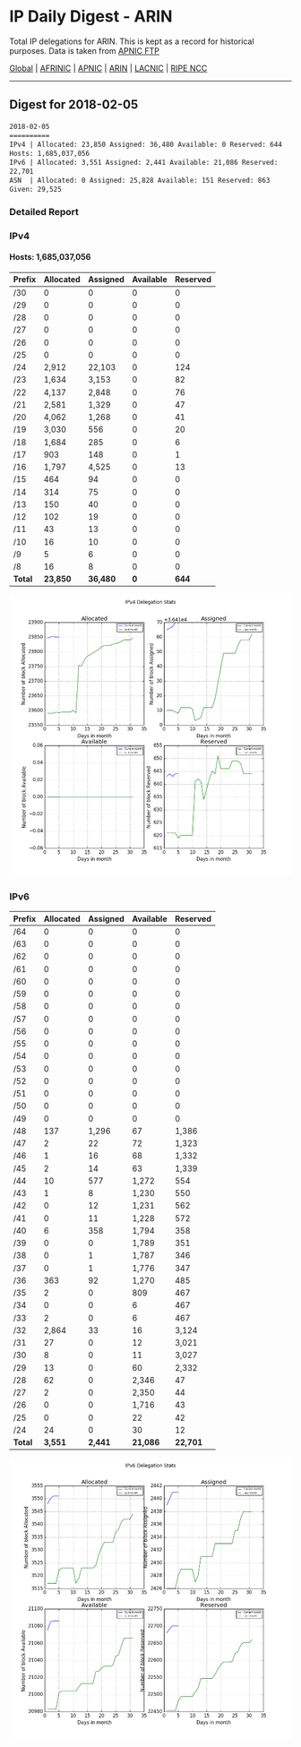 # IP Daily Digest - ARIN 

Total IP delegations for ARIN. This is kept as a record for historical purposes. Data is taken from [APNIC FTP](https://ftp.apnic.net/)

[Global](https://github.com/csmets/IP-Daily-Digest) | [AFRINIC](https://github.com/csmets/IP-Daily-Digest/tree/master/archives/AFRINIC) | [APNIC](https://github.com/csmets/IP-Daily-Digest/tree/master/archives/APNIC) | [ARIN](https://github.com/csmets/IP-Daily-Digest/tree/master/archives/ARIN) | [LACNIC](https://github.com/csmets/IP-Daily-Digest/tree/master/archives/LACNIC) | [RIPE NCC](https://github.com/csmets/IP-Daily-Digest/tree/master/archives/RIPE_NCC)

---

## Digest for 2018-02-05
```
2018-02-05
==========
IPv4 | Allocated: 23,850 Assigned: 36,480 Available: 0 Reserved: 644 Hosts: 1,685,037,056
IPv6 | Allocated: 3,551 Assigned: 2,441 Available: 21,086 Reserved: 22,701
ASN  | Allocated: 0 Assigned: 25,828 Available: 151 Reserved: 863 Given: 29,525
```

### Detailed Report

### IPv4

#### Hosts: **1,685,037,056**

| Prefix | Allocated | Assigned | Available | Reserved |
| ----- | ----- | ----- | ----- | ----- |
| /30 | 0 | 0 | 0 | 0 |
| /29 | 0 | 0 | 0 | 0 |
| /28 | 0 | 0 | 0 | 0 |
| /27 | 0 | 0 | 0 | 0 |
| /26 | 0 | 0 | 0 | 0 |
| /25 | 0 | 0 | 0 | 0 |
| /24 | 2,912 | 22,103 | 0 | 124 |
| /23 | 1,634 | 3,153 | 0 | 82 |
| /22 | 4,137 | 2,848 | 0 | 76 |
| /21 | 2,581 | 1,329 | 0 | 47 |
| /20 | 4,062 | 1,268 | 0 | 41 |
| /19 | 3,030 | 556 | 0 | 20 |
| /18 | 1,684 | 285 | 0 | 6 |
| /17 | 903 | 148 | 0 | 1 |
| /16 | 1,797 | 4,525 | 0 | 13 |
| /15 | 464 | 94 | 0 | 0 |
| /14 | 314 | 75 | 0 | 0 |
| /13 | 150 | 40 | 0 | 0 |
| /12 | 102 | 19 | 0 | 0 |
| /11 | 43 | 13 | 0 | 0 |
| /10 | 16 | 10 | 0 | 0 |
| /9 | 5 | 6 | 0 | 0 |
| /8 | 16 | 8 | 0 | 0 |
| **Total** | **23,850** | **36,480** | **0** | **644** |

![ipv4-stats](ipv4-figure.png)

### IPv6

| Prefix | Allocated | Assigned | Available | Reserved |
| ----- | ----- | ----- | ----- | ----- |
| /64 | 0 | 0 | 0 | 0 |
| /63 | 0 | 0 | 0 | 0 |
| /62 | 0 | 0 | 0 | 0 |
| /61 | 0 | 0 | 0 | 0 |
| /60 | 0 | 0 | 0 | 0 |
| /59 | 0 | 0 | 0 | 0 |
| /58 | 0 | 0 | 0 | 0 |
| /57 | 0 | 0 | 0 | 0 |
| /56 | 0 | 0 | 0 | 0 |
| /55 | 0 | 0 | 0 | 0 |
| /54 | 0 | 0 | 0 | 0 |
| /53 | 0 | 0 | 0 | 0 |
| /52 | 0 | 0 | 0 | 0 |
| /51 | 0 | 0 | 0 | 0 |
| /50 | 0 | 0 | 0 | 0 |
| /49 | 0 | 0 | 0 | 0 |
| /48 | 137 | 1,296 | 67 | 1,386 |
| /47 | 2 | 22 | 72 | 1,323 |
| /46 | 1 | 16 | 68 | 1,332 |
| /45 | 2 | 14 | 63 | 1,339 |
| /44 | 10 | 577 | 1,272 | 554 |
| /43 | 1 | 8 | 1,230 | 550 |
| /42 | 0 | 12 | 1,231 | 562 |
| /41 | 0 | 11 | 1,228 | 572 |
| /40 | 6 | 358 | 1,794 | 358 |
| /39 | 0 | 0 | 1,789 | 351 |
| /38 | 0 | 1 | 1,787 | 346 |
| /37 | 0 | 1 | 1,776 | 347 |
| /36 | 363 | 92 | 1,270 | 485 |
| /35 | 2 | 0 | 809 | 467 |
| /34 | 0 | 0 | 6 | 467 |
| /33 | 2 | 0 | 6 | 467 |
| /32 | 2,864 | 33 | 16 | 3,124 |
| /31 | 27 | 0 | 12 | 3,021 |
| /30 | 8 | 0 | 11 | 3,027 |
| /29 | 13 | 0 | 60 | 2,332 |
| /28 | 62 | 0 | 2,346 | 47 |
| /27 | 2 | 0 | 2,350 | 44 |
| /26 | 0 | 0 | 1,716 | 43 |
| /25 | 0 | 0 | 22 | 42 |
| /24 | 24 | 0 | 30 | 12 |
| **Total** | **3,551** | **2,441** | **21,086** | **22,701** |

![ipv6-stats](ipv6-figure.png)